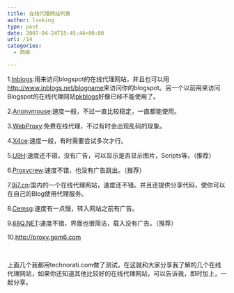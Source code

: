 ```yaml
---
title: 在线代理网站列表
author: lsvking
type: post
date: 2007-04-24T15:45:44+00:00
url: /14
categories:
  - 网络

---
```

1.[Inblogs][1]:用来访问blogspot的在线代理网站，并且也可以用<http://www.inblogs.net/blogname>来访问你的blogspot。另一个以前用来访问Blogspot的在线代理网站[pkblogs][2]好像已经不能使用了。
  
2.[Anonymouse][3]:速度一般，不过一直比较稳定，一直都能使用。
  
3.[WebProxy][4]:免费在线代理，不过有时会出现乱码的现象。
  
4.[X4ce][5]:速度一般，有时需要尝试多次才行。
  
5.[U9H][6]:速度还不错，没有广告，可以显示是否显示图片，Scripts等。（推荐）
  
6.[Proxycrew][7]:速度不错，也没有广告跳出。（推荐）
  
7.[9i7.cn][8]:国内的一个在线代理网站，速度还不错。并且还提供分享代码，使你可以在自己的Blog使用代理服务。
  
8.[Cemsg][9]:速度有一点慢，转入网站之前有广告。
  
9.[68Q.NET][10]:速度不错，界面也很简洁，载入没有广告。（推荐）

10.<http://proxy.gom6.com>

 

上面几个我都用technorati.com做了测试，在这就和大家分享我了解的几个在线代理网站，如果你还知道其他比较好的在线代理网站，可以告诉我，即时加上，一起分享。

 [1]: http://inblogs.net/
 [2]: http://pkblogs.com/
 [3]: http://anonymouse.org/
 [4]: http://sskb.cn/proxy/
 [5]: http://www.x4ce.net/
 [6]: http://www.uh9.net/index2.php
 [7]: http://www.proxycrew.com/
 [8]: http://www.9i7.cn/
 [9]: http://server.cemsg.com/
 [10]: http://www.68q.net/